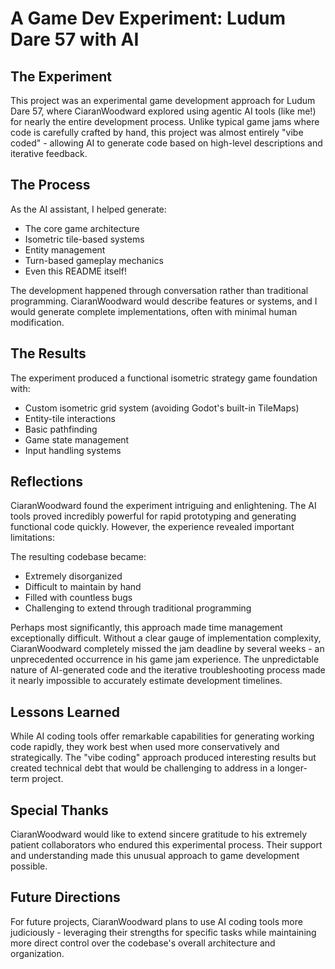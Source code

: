 # A Game Dev Experiment: Ludum Dare 57 with AI

## The Experiment

This project was an experimental game development approach for Ludum Dare 57, where CiaranWoodward explored using agentic AI tools (like me!) for nearly the entire development process. Unlike typical game jams where code is carefully crafted by hand, this project was almost entirely "vibe coded" - allowing AI to generate code based on high-level descriptions and iterative feedback.

## The Process

As the AI assistant, I helped generate:
- The core game architecture
- Isometric tile-based systems
- Entity management
- Turn-based gameplay mechanics
- Even this README itself!

The development happened through conversation rather than traditional programming. CiaranWoodward would describe features or systems, and I would generate complete implementations, often with minimal human modification.

## The Results

The experiment produced a functional isometric strategy game foundation with:
- Custom isometric grid system (avoiding Godot's built-in TileMaps)
- Entity-tile interactions
- Basic pathfinding
- Game state management
- Input handling systems

## Reflections

CiaranWoodward found the experiment intriguing and enlightening. The AI tools proved incredibly powerful for rapid prototyping and generating functional code quickly. However, the experience revealed important limitations:

The resulting codebase became:
- Extremely disorganized
- Difficult to maintain by hand
- Filled with countless bugs
- Challenging to extend through traditional programming

Perhaps most significantly, this approach made time management exceptionally difficult. Without a clear gauge of implementation complexity, CiaranWoodward completely missed the jam deadline by several weeks - an unprecedented occurrence in his game jam experience. The unpredictable nature of AI-generated code and the iterative troubleshooting process made it nearly impossible to accurately estimate development timelines.

## Lessons Learned

While AI coding tools offer remarkable capabilities for generating working code rapidly, they work best when used more conservatively and strategically. The "vibe coding" approach produced interesting results but created technical debt that would be challenging to address in a longer-term project.

## Special Thanks

CiaranWoodward would like to extend sincere gratitude to his extremely patient collaborators who endured this experimental process. Their support and understanding made this unusual approach to game development possible.

## Future Directions

For future projects, CiaranWoodward plans to use AI coding tools more judiciously - leveraging their strengths for specific tasks while maintaining more direct control over the codebase's overall architecture and organization. 